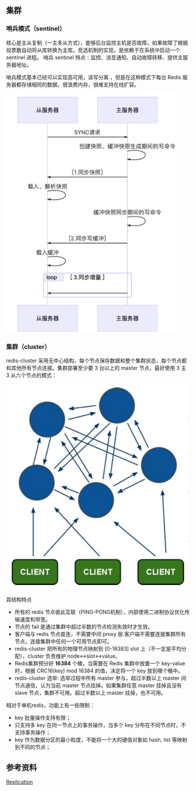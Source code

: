 

## 集群

### 哨兵模式（sentinel）

核心是主从复制（一主多从方式），能够后台监控主机是否故障，如果故障了根据投票数自动将从库转换为主库。竞选机制的实现，是依赖于在系统中启动一个 sentinel 进程。
哨兵 sentinel 特点：监控、消息通知、自动故障转移、提供主服务器地址。

哨兵模式基本已经可以实现高可用，读写分离 ，但是在这种模式下每台 Redis 服务器都存储相同的数据，很浪费内存，很难支持在线扩容。

![xx](./imgs/sentinel.png ':size=500x500')


### 集群（cluster）

redis-cluster 采用无中心结构，每个节点保存数据和整个集群状态，每个节点都和其他所有节点连接。集群部署至少要 3 台以上的 master 节点，最好使用 3 主 3 从六个节点的模式：

![xx](./imgs/cluster.png ':size=500x500')

其结构特点

- 所有的 redis 节点彼此互联（PING-PONG机制），内部使用二进制协议优化传输速度和带宽。
- 节点的 fail 是通过集群中超过半数的节点检测失效时才生效。
- 客户端与 redis 节点直连，不需要中间 proxy 层.客户端不需要连接集群所有节点，连接集群中任何一个可用节点即可。
- redis-cluster 把所有的物理节点映射到 [0-16383] slot 上（不一定是平均分配），cluster 负责维护 node<->slot<->value。
- Redis集群预分好 **16384** 个桶，当需要在 Redis 集群中放置一个 key-value 时，根据 CRC16(key) mod 16384 的值，决定将一个 key 放到哪个桶中。
- redis-cluster 选举: 选举过程中所有 master 参与，超过半数以上 master 间节点通信，认为当前 master 节点挂掉。如果集群任意 master 挂掉且没有 slave 节点，集群不可用。超过半数以上 master 挂掉，也不可用。

相对于单机redis，功能上有一些限制：
- key 批量操作支持有限；
- 只支持多 key 在同一节点上的事务操作，当多个 key 分布在不同节点时，不支持事务操作；
- key 作为数据分区的最小粒度，不能将一个大的键值对象如 hash, list 等映射到不同的节点；


## 参考资料

[Replication](https://redis.io/topics/replication)